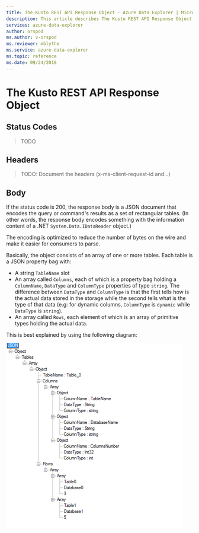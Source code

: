 ```yaml
---
title: The Kusto REST API Response Object - Azure Data Explorer | Microsoft Docs
description: This article describes The Kusto REST API Response Object in Azure Data Explorer.
services: azure-data-explorer
author: orspod
ms.author: v-orspod
ms.reviewer: mblythe
ms.service: azure-data-explorer
ms.topic: reference
ms.date: 09/24/2018
---
```

# The Kusto REST API Response Object

## Status Codes

> TODO

## Headers

> TODO: Document the headers (x-ms-client-request-id and...)

## Body

If the status code is 200, the response body is a JSON document that
encodes the query or command's results as a set of rectangular tables.
(In other words, the response body encodes something with the information
content of a .NET `System.Data.IDataReader` object.)

The encoding is optimized to reduce the number of bytes on the wire
and make it easier for consumers to parse.

Basically, the object consists of an array of one or more tables. Each
table is a JSON property bag with:
* A string `TableName` slot
* An array called `Columns`, each of which is a property bag holding a
  `ColumnName`, `DataType` and `ColumnType` properties of type `string`.
  The difference between `DataType` and `ColumnType` is that the first
  tells how is the actual data stored in the storage while
  the second tells what is the type of that data (e.g: for dynamic columns,
  `ColumnType` is `dynamic` while `DataType` is `string`).
* An array called `Rows`, each element of which is an array of primitive types holding the actual data.

This is best explained by using the following diagram:

![JSON Response Representation](../images/rest-json-representation.png "rest-json-representation")
